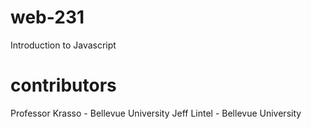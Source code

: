 # web-231
Introduction to Javascript
# contributors
Professor Krasso - Bellevue University
Jeff Lintel - Bellevue University
